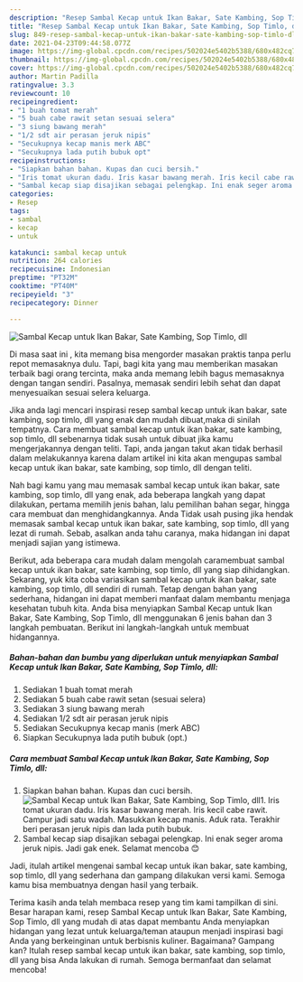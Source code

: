 ```yaml
---
description: "Resep Sambal Kecap untuk Ikan Bakar, Sate Kambing, Sop Timlo, dll yang enak dan Mudah Dibuat"
title: "Resep Sambal Kecap untuk Ikan Bakar, Sate Kambing, Sop Timlo, dll yang enak dan Mudah Dibuat"
slug: 849-resep-sambal-kecap-untuk-ikan-bakar-sate-kambing-sop-timlo-dll-yang-enak-dan-mudah-dibuat
date: 2021-04-23T09:44:58.077Z
image: https://img-global.cpcdn.com/recipes/502024e5402b5388/680x482cq70/sambal-kecap-untuk-ikan-bakar-sate-kambing-sop-timlo-dll-foto-resep-utama.jpg
thumbnail: https://img-global.cpcdn.com/recipes/502024e5402b5388/680x482cq70/sambal-kecap-untuk-ikan-bakar-sate-kambing-sop-timlo-dll-foto-resep-utama.jpg
cover: https://img-global.cpcdn.com/recipes/502024e5402b5388/680x482cq70/sambal-kecap-untuk-ikan-bakar-sate-kambing-sop-timlo-dll-foto-resep-utama.jpg
author: Martin Padilla
ratingvalue: 3.3
reviewcount: 10
recipeingredient:
- "1 buah tomat merah"
- "5 buah cabe rawit setan sesuai selera"
- "3 siung bawang merah"
- "1/2 sdt air perasan jeruk nipis"
- "Secukupnya kecap manis merk ABC"
- "Secukupnya lada putih bubuk opt"
recipeinstructions:
- "Siapkan bahan bahan. Kupas dan cuci bersih."
- "Iris tomat ukuran dadu. Iris kasar bawang merah. Iris kecil cabe rawit. Campur jadi satu wadah. Masukkan kecap manis. Aduk rata. Terakhir beri perasan jeruk nipis dan lada putih bubuk."
- "Sambal kecap siap disajikan sebagai pelengkap. Ini enak seger aroma jeruk nipis. Jadi gak enek. Selamat mencoba 😊"
categories:
- Resep
tags:
- sambal
- kecap
- untuk

katakunci: sambal kecap untuk 
nutrition: 264 calories
recipecuisine: Indonesian
preptime: "PT32M"
cooktime: "PT40M"
recipeyield: "3"
recipecategory: Dinner

---
```



![Sambal Kecap untuk Ikan Bakar, Sate Kambing, Sop Timlo, dll](https://img-global.cpcdn.com/recipes/502024e5402b5388/680x482cq70/sambal-kecap-untuk-ikan-bakar-sate-kambing-sop-timlo-dll-foto-resep-utama.jpg)

Di masa  saat ini , kita memang bisa mengorder masakan praktis tanpa perlu repot memasaknya dulu. Tapi, bagi kita yang mau memberikan masakan terbaik bagi orang tercinta, maka anda memang lebih bagus memasaknya dengan tangan sendiri. Pasalnya, memasak sendiri lebih sehat dan dapat menyesuaikan sesuai selera keluarga.

Jika anda lagi mencari inspirasi resep sambal kecap untuk ikan bakar, sate kambing, sop timlo, dll yang enak dan mudah dibuat,maka di sinilah tempatnya. Cara membuat sambal kecap untuk ikan bakar, sate kambing, sop timlo, dll  sebenarnya tidak susah untuk dibuat jika kamu mengerjakannya dengan teliti. Tapi, anda jangan takut akan tidak berhasil dalam melakukannya 
karena dalam artikel ini kita akan mengupas sambal kecap untuk ikan bakar, sate kambing, sop timlo, dll dengan teliti.  



Nah bagi kamu yang mau memasak sambal kecap untuk ikan bakar, sate kambing, sop timlo, dll yang enak, ada beberapa langkah yang dapat dilakukan, pertama memilih jenis bahan, lalu pemilihan bahan segar, hingga cara membuat dan menghidangkannya. Anda Tidak usah pusing jika hendak memasak sambal kecap untuk ikan bakar, sate kambing, sop timlo, dll yang lezat di rumah. Sebab, asalkan anda  tahu caranya, maka hidangan ini dapat menjadi sajian yang istimewa.

Berikut, ada beberapa cara mudah dalam mengolah caramembuat sambal kecap untuk ikan bakar, sate kambing, sop timlo, dll yang siap dihidangkan. Sekarang, yuk kita coba variasikan sambal kecap untuk ikan bakar, sate kambing, sop timlo, dll sendiri di rumah. Tetap dengan bahan yang sederhana, hidangan ini dapat memberi manfaat dalam membantu menjaga kesehatan tubuh kita. Anda bisa menyiapkan Sambal Kecap untuk Ikan Bakar, Sate Kambing, Sop Timlo, dll menggunakan 6 jenis bahan dan 3 langkah pembuatan. Berikut ini langkah-langkah untuk membuat hidangannya.

<!--inarticleads1-->

##### Bahan-bahan dan bumbu yang diperlukan untuk menyiapkan Sambal Kecap untuk Ikan Bakar, Sate Kambing, Sop Timlo, dll:

1. Sediakan 1 buah tomat merah
1. Sediakan 5 buah cabe rawit setan (sesuai selera)
1. Sediakan 3 siung bawang merah
1. Sediakan 1/2 sdt air perasan jeruk nipis
1. Sediakan Secukupnya kecap manis (merk ABC)
1. Siapkan Secukupnya lada putih bubuk (opt.)




<!--inarticleads2-->

##### Cara membuat Sambal Kecap untuk Ikan Bakar, Sate Kambing, Sop Timlo, dll:

1. Siapkan bahan bahan. Kupas dan cuci bersih.
<img src="https://img-global.cpcdn.com/steps/527ddfa717f1e3ed/160x128cq70/sambal-kecap-untuk-ikan-bakar-sate-kambing-sop-timlo-dll-langkah-memasak-1-foto.jpg" alt="Sambal Kecap untuk Ikan Bakar, Sate Kambing, Sop Timlo, dll">1. Iris tomat ukuran dadu. Iris kasar bawang merah. Iris kecil cabe rawit. Campur jadi satu wadah. Masukkan kecap manis. Aduk rata. Terakhir beri perasan jeruk nipis dan lada putih bubuk.
1. Sambal kecap siap disajikan sebagai pelengkap. Ini enak seger aroma jeruk nipis. Jadi gak enek. Selamat mencoba 😊




Jadi, itulah artikel mengenai  sambal kecap untuk ikan bakar, sate kambing, sop timlo, dll  yang sederhana dan gampang dilakukan versi kami. Semoga kamu bisa membuatnya dengan hasil yang terbaik. 

Terima kasih anda telah membaca resep yang tim kami tampilkan di sini. Besar harapan kami, resep  Sambal Kecap untuk Ikan Bakar, Sate Kambing, Sop Timlo, dll yang mudah di atas dapat membantu Anda menyiapkan hidangan yang lezat untuk keluarga/teman ataupun menjadi inspirasi bagi Anda yang berkeinginan untuk berbisnis kuliner. Bagaimana? Gampang kan? Itulah resep sambal kecap untuk ikan bakar, sate kambing, sop timlo, dll yang bisa Anda lakukan di rumah. Semoga bermanfaat dan selamat mencoba!

